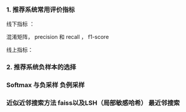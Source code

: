 ### 1. 推荐系统常用评价指标

线下指标 ：

混淆矩阵， precision 和 recall ， f1-score

线上指标：



### 2. 推荐系统负样本的选择





### **Softmax** 与负采样 负例采样



### 近似近邻搜索方法 faiss以及LSH（局部敏感哈希） 最近邻搜索